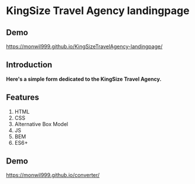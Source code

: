 # KingSize Travel Agency landingpage

## Demo

https://monwil999.github.io/KingSizeTravelAgency-landingpage/

## Introduction

**Here's a simple form dedicated to the KingSize Travel Agency.**


## Features

1. HTML
1. CSS
1. Alternative Box Model
1. JS
1. BEM
1. ES6+

## Demo

https://monwil999.github.io/converter/
